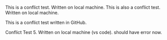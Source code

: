 This is a conflict test. Written on local machine.
This is also a conflict test. Written on local machine.

This is a conflict test written in GitHub.

Conflict Test 5. Written on local machine (vs code). should have error now.